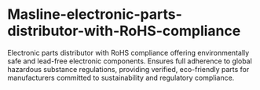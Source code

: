 # Masline-electronic-parts-distributor-with-RoHS-compliance
Electronic parts distributor with RoHS compliance offering environmentally safe and lead-free electronic components. Ensures full adherence to global hazardous substance regulations, providing verified, eco-friendly parts for manufacturers committed to sustainability and regulatory compliance.
